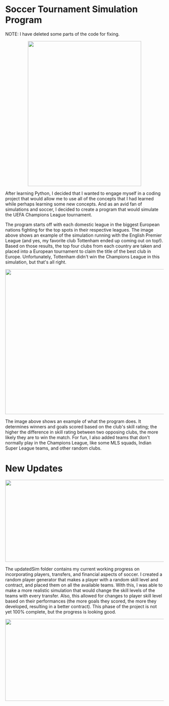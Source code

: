 # Soccer Tournament Simulation Program
NOTE: I have deleted some parts of the code for fixing.

<p align="center">
  <img width="360" height="460" src="https://github.com/varmagokul6/soccerTournamentSim/blob/master/images/premier.PNG">
</p>


After learning Python, I decided that I wanted to engage myself in a coding project that would allow me to use all of the concepts that I had learned while perhaps learning some new concepts. And as an avid fan of simulations and soccer, I decided to create a program that would simulate the UEFA Champions League tournament.

The program starts off with each domestic league in the biggest European nations fighting for the top spots in their respective leagues. The image above shows an example of the simulation running with the English Premier League (and yes, my favorite club Tottenham ended up coming out on top!). Based on those results, the top four clubs from each country are taken and placed into a European tournament to claim the title of the best club in Europe. Unfortunately, Tottenham didn't win the Champions League in this simulation, but that's all right. 

<p align="center">
  <img width="560" height="460" src="https://github.com/varmagokul6/soccerTournamentSim/blob/master/images/finals.PNG">
</p>

The image above shows an example of what the program does. It determines winners and goals scored based on the club's skill rating; the higher the difference in skill rating between two opposing clubs, the more likely they are to win the match. For fun, I also added teams that don't normally play in the Champions League, like some MLS squads, Indian Super League teams, and other random clubs. 

# New Updates

<p align="center">
  <img width="860" height="260" src="https://github.com/varmagokul6/Soccer-Tournament-Simulation/blob/master/images/playerScore.PNG">
</p>

The updatedSim folder contains my current working progress on incorporating players, transfers, and financial aspects of soccer. I created a random player generator that makes a player with a random skill level and contract, and placed them on all the available teams. With this, I was able to make a more realistic simulation that would change the skill levels of the teams with every transfer. Also, this allowed for changes to player skill level based on their performances (the more goals they scored, the more they developed, resulting in a better contract). This phase of the project is not yet 100% complete, but the progress is looking good. 

<p align="center">
  <img width="860" height="260" src="https://github.com/varmagokul6/Soccer-Tournament-Simulation/blob/master/images/transferWindow.PNG">
</p>
